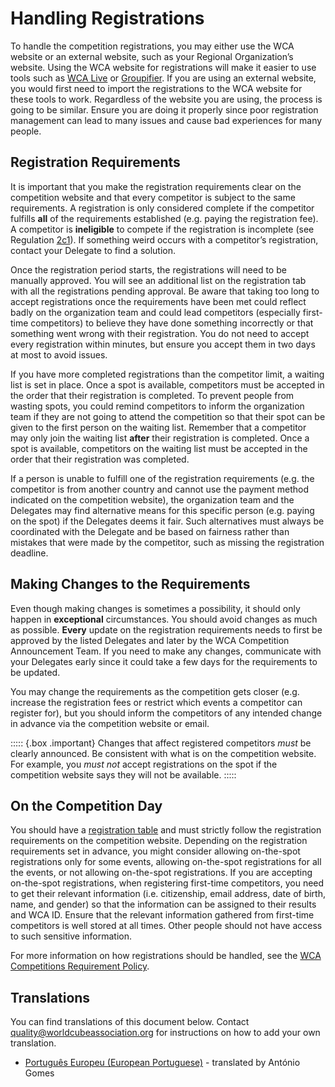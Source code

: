 # Handling Registrations

To handle the competition registrations, you may either use the WCA website or an external website, such as your Regional Organization’s website. Using the WCA website for registrations will make it easier to use tools such as [WCA Live](https://github.com/thewca/wca-live/wiki/Guide) or [Groupifier](https://groupifier.jonatanklosko.com/). If you are using an external website, you would first need to import the registrations to the WCA website for these tools to work. Regardless of the website you are using, the process is going to be similar. Ensure you are doing it properly since poor registration management can lead to many issues and cause bad experiences for many people.

## Registration Requirements

It is important that you make the registration requirements clear on the competition website and that every competitor is subject to the same requirements. A registration is only considered complete if the competitor fulfills **all** of the requirements established (e.g. paying the registration fee). A competitor is **ineligible** to compete if the registration is incomplete (see Regulation [2c1](wca{regulations/#2c1})). If something weird occurs with a competitor’s registration, contact your Delegate to find a solution.

Once the registration period starts, the registrations will need to be manually approved. You will see an additional list on the registration tab with all the registrations pending approval. Be aware that taking too long to accept registrations once the requirements have been met could reflect badly on the organization team and could lead competitors (especially first-time competitors) to believe they have done something incorrectly or that something went wrong with their registration. You do not need to accept every registration within minutes, but ensure you accept them in two days at most to avoid issues.

If you have more completed registrations than the competitor limit, a waiting list is set in place. Once a spot is available, competitors must be accepted in the order that their registration is completed. To prevent people from wasting spots, you could remind competitors to inform the organization team if they are not going to attend the competition so that their spot can be given to the first person on the waiting list. Remember that a competitor may only join the waiting list **after** their registration is completed. Once a spot is available, competitors on the waiting list must be accepted in the order that their registration was completed.

If a person is unable to fulfill one of the registration requirements (e.g. the competitor is from another country and cannot use the payment method indicated on the competition website), the organization team and the Delegates may find alternative means for this specific person (e.g. paying on the spot) if the Delegates deems it fair. Such alternatives must always be coordinated with the Delegate and be based on fairness rather than mistakes that were made by the competitor, such as missing the registration deadline.

## Making Changes to the Requirements

Even though making changes is sometimes a possibility, it should only happen in **exceptional** circumstances. You should avoid changes as much as possible. **Every** update on the registration requirements needs to first be approved by the listed Delegates and later by the WCA Competition Announcement Team. If you need to make any changes, communicate with your Delegates early since it could take a few days for the requirements to be updated.

You may change the requirements as the competition gets closer (e.g. increase the registration fees or restrict which events a competitor can register for), but you should inform the competitors of any intended change in advance via the competition website or email.

::::: {.box .important}
Changes that affect registered competitors _must_ be clearly announced. Be consistent with what is on the competition website. For example, you _must not_ accept registrations on the spot if the competition website says they will not be available.
:::::

## On the Competition Day

You should have a [registration table](wcadoc{edudoc/organizer-guidelines/venue-setup.pdf}) and must strictly follow the registration requirements on the competition website. Depending on the registration requirements set in advance, you might consider allowing on-the-spot registrations only for some events, allowing on-the-spot registrations for all the events, or not allowing on-the-spot registrations. If you are accepting on-the-spot registrations, when registering first-time competitors, you need to get their relevant information (i.e. citizenship, email address, date of birth, name, and gender) so that the information can be assigned to their results and WCA ID. Ensure that the relevant information gathered from first-time competitors is well stored at all times. Other people should not have access to such sensitive information.

For more information on how registrations should be handled, see the [WCA Competitions Requirement Policy](wcadoc{documents/policies/external/Competition%20Requirements.pdf}).

<div class="spacer"></div>

## Translations

You can find translations of this document below. Contact [quality@worldcubeassociation.org](mailto:quality@worldcubeassociation.org) for instructions on how to add your own translation.

- [Português Europeu (European Portuguese)](wcadoc{edudoc/organizer-guidelines/pt/registration.pdf}) - translated by António Gomes
